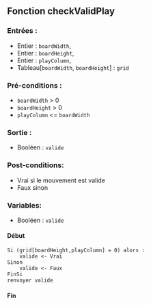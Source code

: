 ## Fonction checkValidPlay

### Entrées :
- Entier : `boardWidth`,
- Entier : `boardHeight`,
- Entier : `playColumn`,
- Tableau[`boardWidth`, `boardHeight`] : `grid`

### Pré-conditions :
- `boardWidth` > 0
- `boardHeight` > 0
- `playColumn` <= `boardWidth`

### Sortie :
- Booléen : `valide`

### Post-conditions:
- Vrai si le mouvement est valide
- Faux sinon

### Variables:
- Booléen : `valide`

#### Début

	Si (grid[boardHeight,playColumn] = 0) alors :
		valide <- Vrai
	Sinon
		valide <- Faux
	FinSi
	renvoyer valide

#### Fin
